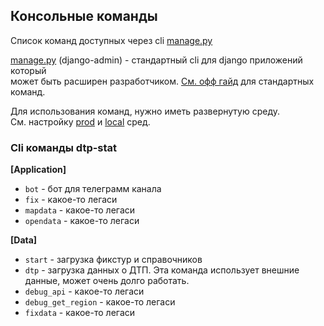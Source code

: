 
## Консольные команды   
Список команд доступных через cli [manage.py](./../manage.py)  
  
[manage.py](./../manage.py) (django-admin) - стандартный cli для django приложений который  
может быть расширен разработчиком. [См. офф гайд](https://docs.djangoproject.com/en/3.2/ref/django-admin/) для стандартных команд.  
  
Для использования команд, нужно иметь развернутую среду.  
Cм. настройку [prod](prod-env.md) и [local](local-env.md) сред.  
  
### Cli команды dtp-stat  
  
**[Application]**
* `bot` -   бот для телеграмм канала
* `fix`  - какое-то легаси
* `mapdata`  - какое-то легаси
*  `opendata`   - какое-то легаси
  
**[Data]**
  * `start`   - загрузка фикстур и справочников
  * `dtp` - загрузка данных о ДТП. Эта команда использует внешние данные, может очень долго работать.
  * `debug_api`  - какое-то легаси
  * `debug_get_region` - какое-то легаси
  * `fixdata`  - какое-то легаси